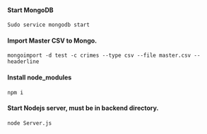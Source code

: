 #### Start MongoDB
```
Sudo service mongodb start
```
#### Import Master CSV to Mongo.
```
mongoimport -d test -c crimes --type csv --file master.csv --headerline
```
#### Install node_modules
```
npm i 
```
#### Start Nodejs server, must be in backend directory.
```
node Server.js
```
